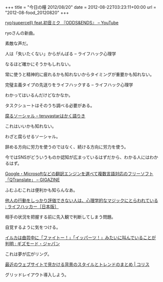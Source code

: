 +++
title = "今日の糧 2012/08/20"
date = 2012-08-22T03:23:11+00:00
url = "2012-08-food_20120820"
+++

<section> 

<div>
  <a href="http://www.youtube.com/watch?v=iOFZKwv_LfA">ryo(supercell) feat.初音ミク 『ODDS&#038;ENDS』 &#8211; YouTube</a>
</div>

ryoさんの新曲。
  
素敵な声だ。 </section> <section> 

<div>
  人は「失いたくない」からがんばる – ライフハック心理学
</div>

なるほど確かにそうかもしれない。
  
常に使うと精神的に疲れるかも知れないからタイミングが重要かも知れない。 </section> <section> 

<div>
  完璧主義タイプの先送りをライフハックする – ライフハック心理学
</div>

わかってはいるんだけどなかなか。
  
タスクシュートはそのうち調べる必要がある。 </section> <section> 

<div>
  <a href="http://d.hatena.ne.jp/teruyastar/20120805/1344129224">腐るソーシャル &#8211; teruyastarはかく語りき</a>
</div>

これはいいかも知れない。
  
わざと腐らせるソーシャル。
  
辞める方向に労力を使うのではなく、続ける方向に労力を使う。
  
今ではSNSがどういうものか認知が広まっているはずだから、わかる人にはわかるはず。 </section> <section> 

<div>
  <a href="http://gigazine.net/news/20120819-qtranslate/">Google・Microsoftなどの翻訳エンジンを選べて複数言語対応のフリーソフト「QTranslate」 &#8211; GIGAZINE</a>
</div>

ふむふむこれは便利かも知らんなあ。 </section> <section> 

<div>
  <a href="http://www.lifehacker.jp/2012/08/120818alwaysunlucky.html">他人の行動をしっかり評価できない人は、心理学的なマジックにとらわれている : ライフハッカー［日本版］</a>
</div>

相手の状況を把握する前に先入観で判断してしまう問題。
  
自覚するように気をつける。 </section> <section> 

<div>
  <a href="http://www.gizmodo.jp/2012/08/post_10748.html">イルカは曲芸中に「ファイトー！」「イッパーツ！」みたいに叫んでいることが判明 : ギズモード・ジャパン</a>
</div>

これは夢が広がリング。 </section> <section> 

<div>
  <a href="http://coliss.com/articles/build-websites/operation/design/background-styles-and-trends-in-web-design-by-codrops.html">最近のウェブサイトで見かける背景のスタイルとトレンドのまとめ | コリス</a>
</div>

グリッドレイアウト導入しよう。 </section>